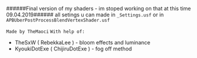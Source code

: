 ######Final version of my shaders - im stoped working on that at this time 09.04.2019######
all setings u can made in
`_Settings.usf` or in `APBUberPostProcessBlendVertexShader.usf`

`Made by TheMaoci`
`With help of:`
- TheSxW ( RebekkaLee ) - bloom effects and luminance
- KyoukiDotExe ( ChijiruDotExe ) - fog off method